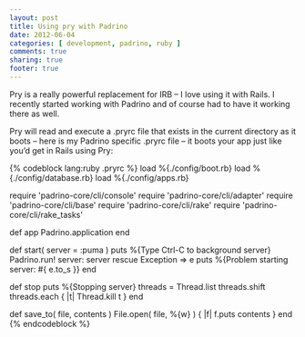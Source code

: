 ```yaml
---
layout: post
title: Using pry with Padrino
date: 2012-06-04
categories: [ development, padrino, ruby ]
comments: true
sharing: true
footer: true
---
```

Pry is a really powerful replacement for IRB – I love using it with Rails. I recently started working with Padrino and of course had to have it working there as well.

Pry will read and execute a .pryrc file that exists in the current directory as it boots – here is my Padrino specific .pryrc file – it boots your app just like you’d get in Rails using Pry:


{% codeblock lang:ruby .pryrc %}
load %{./config/boot.rb}
load %{./config/database.rb}
load %{./config/apps.rb}

require 'padrino-core/cli/console'
require 'padrino-core/cli/adapter'
require 'padrino-core/cli/base'
require 'padrino-core/cli/rake'
require 'padrino-core/cli/rake_tasks'

def app
  Padrino.application
end

def start( server = :puma )
  puts %{Type Ctrl-C to background server}
  Padrino.run! server: server
rescue Exception => e
  puts %{Problem starting server: #{ e.to_s }}
end

def stop
  puts %{Stopping server}
  threads = Thread.list
  threads.shift
  threads.each { |t| Thread.kill t }
end

def save_to( file, contents )
  File.open( file, %{w} ) { |f| f.puts contents }
end
{% endcodeblock %}
